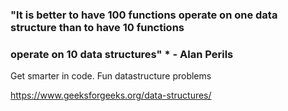 ### "It is better to have 100 functions operate on one data structure than to have 10 functions 
### operate on 10 data structures" * - Alan Perils

Get smarter in code. Fun datastructure problems

https://www.geeksforgeeks.org/data-structures/
